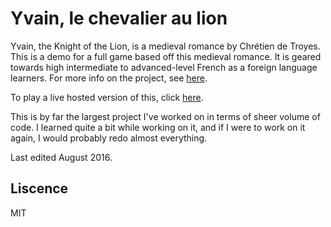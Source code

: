 # Yvain, le chevalier au lion
Yvain, the Knight of the Lion, is a medieval romance by Chrétien de Troyes. This is a demo for a full game based off
this medieval romance. It is geared towards high intermediate to advanced-level French as a foreign language learners.
For more info on the project, see [here](http://katyanasayrs.com/projects/#yvain).

To play a live hosted version of this, click [here](http://katyanasayrs.com/yvain.html).

This is by far the largest project I've worked on in terms of sheer volume of code. I learned quite a bit while working
on it, and if I were to work on it again, I would probably redo almost everything.

Last edited August 2016.

## Liscence
MIT